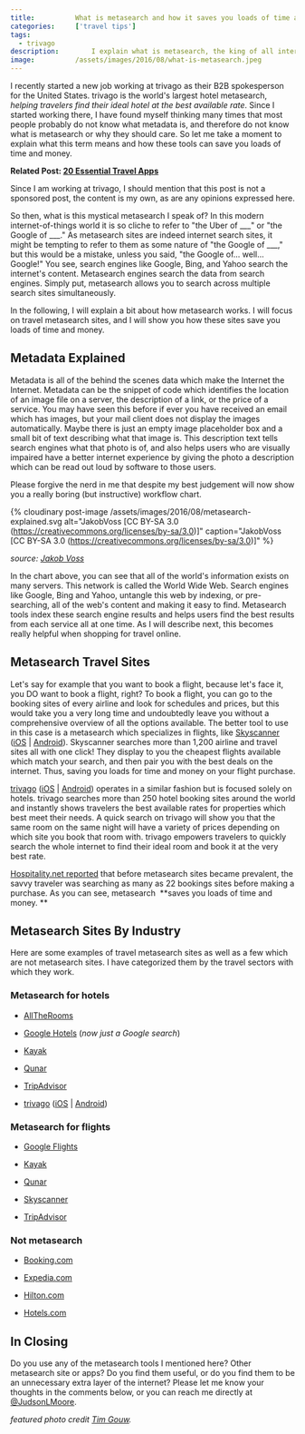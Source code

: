 ```yaml
---
title:			What is metasearch and how it saves you loads of time and money
categories:		['travel tips']
tags:
  - trivago
description:		I explain what is metasearch, the king of all internet search tools. With metasearch, you can search more of the internet faster, saving you time and money.
image:			/assets/images/2016/08/what-is-metasearch.jpeg
---
```



I recently started a new job working at trivago as their B2B spokesperson for the United States. trivago is the world's largest hotel metasearch, _helping travelers find their ideal hotel at the best available rate_. Since I started working there, I have found myself thinking many times that most people probably do not know what metadata is, and therefore do not know what is metasearch or why they should care. So let me take a moment to explain what this term means and how these tools can save you loads of time and money.

**Related Post: [20 Essential Travel Apps](/essential-travel-apps/)**

Since I am working at trivago, I should mention that this post is not a sponsored post, the content is my own, as are any opinions expressed here.

So then, what is this mystical metasearch I speak of? In this modern internet-of-things world it is so cliche to refer to "the Uber of \_\_\_" or "the Google of \_\_\_." As metasearch sites are indeed internet search sites, it might be tempting to refer to them as some nature of "the Google of \_\_\_," but this would be a mistake, unless you said, "the Google of... well... Google!" You see, search engines like Google, Bing, and Yahoo search the internet's content. Metasearch engines search the data from search engines. Simply put, metasearch allows you to search across multiple search sites simultaneously.

In the following, I will explain a bit about how metasearch works. I will focus on travel metasearch sites, and I will show you how these sites save you loads of time and money.

## Metadata Explained

Metadata is all of the behind the scenes data which make the Internet the Internet. Metadata can be the snippet of code which identifies the location of an image file on a server, the description of a link, or the price of a service. You may have seen this before if ever you have received an email which has images, but your mail client does not display the images automatically. Maybe there is just an empty image placeholder box and a small bit of text describing what that image is. This description text tells search engines what that photo is of, and also helps users who are visually impaired have a better internet experience by giving the photo a description which can be read out loud by software to those users.

Please forgive the nerd in me that despite my best judgement will now show you a really boring (but instructive) workflow chart.

{% cloudinary post-image /assets/images/2016/08/metasearch-explained.svg alt="JakobVoss [CC BY-SA 3.0 (https://creativecommons.org/licenses/by-sa/3.0)]" caption="JakobVoss [CC BY-SA 3.0 (https://creativecommons.org/licenses/by-sa/3.0)]" %}

_source: [Jakob Voss](https://en.wikipedia.org/wiki/Metasearch_engine#/media/File:Meta-search-en.svg)_

In the chart above, you can see that all of the world's information exists on many servers. This network is called the World Wide Web. Search engines like Google, Bing and Yahoo, untangle this web by indexing, or pre-searching, all of the web's content and making it easy to find. Metasearch tools index these search engine results and helps users find the best results from each service all at one time. As I will describe next, this becomes really helpful when shopping for travel online.

## Metasearch Travel Sites

Let's say for example that you want to book a flight, because let's face it, you DO want to book a flight, right? To book a flight, you can go to the booking sites of every airline and look for schedules and prices, but this would take you a very long time and undoubtedly leave you without a comprehensive overview of all the options available. The better tool to use in this case is a metasearch which specializes in flights, like [Skyscanner](https://skyscanner.com) ([iOS](https://geo.itunes.apple.com/us/app/skyscanner/id415458524?mt=8&at=1l3vaf4) | [Android](https://play.google.com/store/apps/details?id=net.skyscanner.android.main)). Skyscanner searches more than 1,200 airline and travel sites all with one click! They display to you the cheapest flights available which match your search, and then pair you with the best deals on the internet. Thus, saving you loads for time and money on your flight purchase.

[trivago](https://trivago.com) ([iOS](https://geo.itunes.apple.com/us/app/trivago-hotel-deal-comparison/id376888389?mt=8&at=1l3vaf4) | [Android](https://play.google.com/store/apps/details?id=com.trivago)) operates in a similar fashion but is focused solely on hotels. trivago searches more than 250 hotel booking sites around the world and instantly shows travelers the best available rates for properties which best meet their needs. A quick search on trivago will show you that the same room on the same night will have a variety of prices depending on which site you book that room with. trivago empowers travelers to quickly search the whole internet to find their ideal room and book it at the very best rate.

[Hospitality.net reported](https://www.hospitalitynet.org/news/4066748.html) that before metasearch sites became prevalent, the savvy traveler was searching as many as 22 bookings sites before making a purchase. As you can see, metasearch  **saves you loads of time and money. **

## Metasearch Sites By Industry

Here are some examples of travel metasearch sites as well as a few which are not metasearch sites. I have categorized them by the travel sectors with which they work.

### Metasearch for hotels
- [AllTheRooms](https://www.alltherooms.com/)

- [Google Hotels](https://www.google.com/maps?q=hotels+in+austin+texas) (_now just a Google search_)

- [Kayak](https://kayak.com)

- [Qunar](https://www.qunar.com/)

- [TripAdvisor](https://tripadvisor.com)

- [trivago](https://trivago.com) ([iOS](https://geo.itunes.apple.com/us/app/trivago-hotel-deal-comparison/id376888389?mt=8&at=1l3vaf4) | [Android](https://play.google.com/store/apps/details?id=com.trivago))

### Metasearch for flights
- [Google Flights](https://www.google.com/flights/#search;f=DUS,QDU;t=AUS;d=2016-09-28;r=2016-10-02;q=dus+to+aus)

- [Kayak](https://kayak.com)

- [Qunar](https://www.qunar.com/)

- [Skyscanner](https://skyscanner.com)

- [TripAdvisor](https://tripadvisor.com)

### Not metasearch
- [Booking.com](https://booking.com)

- [Expedia.com](https://expedia.com)

- [Hilton.com](https://hilton.com)

- [Hotels.com](https://hotels.com)

## In Closing

Do you use any of the metasearch tools I mentioned here? Other metasearch site or apps? Do you find them useful, or do you find them to be an unnecessary extra layer of the internet? Please let me know your thoughts in the comments below, or you can reach me directly at [@JudsonLMoore](https://twitter.com/judsonlmoore/).

_featured photo credit [Tim Gouw](https://unsplash.com/@punttim)._